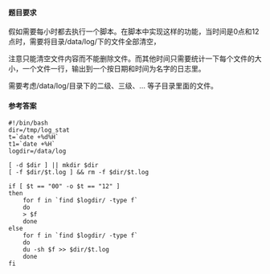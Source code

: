 ####  题目要求

假如需要每小时都去执行一个脚本。在脚本中实现这样的功能，当时间是0点和12点时，需要将目录/data/log/下的文件全部清空，

注意只能清空文件内容而不能删除文件。而其他时间只需要统计一下每个文件的大小，一个文件一行，输出到一个按日期和时间为名字的日志里。

需要考虑/data/log/目录下的二级、三级、…  等子目录里面的文件。

#### 参考答案

```shell
#!/bin/bash
dir=/tmp/log_stat
t=`date +%d%H`
t1=`date +%H`
logdir=/data/log

[ -d $dir ] || mkdir $dir
[ -f $dir/$t.log ] && rm -f $dir/$t.log

if [ $t == "00" -o $t == "12" ]
then
    for f in `find $logdir/ -type f`
    do
	> $f
    done
else
    for f in `find $logdir/ -type f`
    do
	du -sh $f >> $dir/$t.log
    done
fi
```